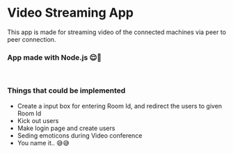# Video Streaming App

This app is made for streaming video of the connected machines via peer to peer connection.

### App made with Node.js 😌🚀
<br />

### Things that could be implemented
- Create a input box for entering Room Id, and redirect the users to given Room Id
- Kick out users
- Make login page and create users
- Seding emoticons during Video conference
- You name it.. 😅😅
